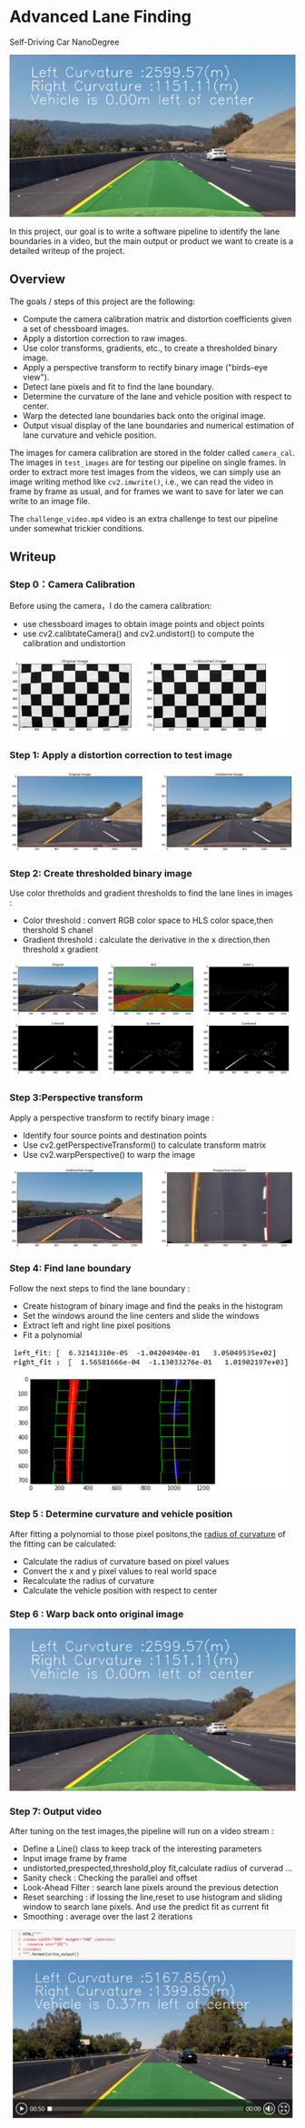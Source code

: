 # Advanced Lane Finding

Self-Driving Car NanoDegree

![output](./output_images/Output_image.png)

In this project, our goal is to write a software pipeline to identify the lane boundaries in a video, but the main output or product we want to create is a detailed writeup of the project.   

## Overview

The goals / steps of this project are the following:

* Compute the camera calibration matrix and distortion coefficients given a set of chessboard images.
* Apply a distortion correction to raw images.
* Use color transforms, gradients, etc., to create a thresholded binary image.
* Apply a perspective transform to rectify binary image ("birds-eye view").
* Detect lane pixels and fit to find the lane boundary.
* Determine the curvature of the lane and vehicle position with respect to center.
* Warp the detected lane boundaries back onto the original image.
* Output visual display of the lane boundaries and numerical estimation of lane curvature and vehicle position.

The images for camera calibration are stored in the folder called `camera_cal`.  The images in `test_images` are for testing our pipeline on single frames.  In order to extract more test images from the videos, we can simply use an image writing method like `cv2.imwrite()`, i.e., we can read the video in frame by frame as usual, and for frames we want to save for later we can write to an image file.  

The `challenge_video.mp4` video is an extra challenge to test our pipeline under somewhat trickier conditions.

## Writeup

### Step 0：Camera Calibration

Before using the camera，I  do the camera calibration:

* use chessboard images to obtain image points and object points
* use cv2.calibtateCamera() and cv2.undistort() to compute the calibration and undistortion

![images](./output_images/Undistorted.png)

### Step 1: Apply a distortion correction to test image

![images](./output_images/Undistorted_road.png)

### Step 2: Create thresholded binary image

Use color thretholds and gradient thresholds to find the lane lines in images :
* Color threshold : convert RGB color space to HLS color space,then thershold S chanel
* Gradient threshold : calculate the derivative in the x direction,then threshold x gradient

![images](./output_images/threshold_hls_sobel.png)

### Step 3:Perspective transform

Apply a perspective transform to rectify binary image :
* Identify four source points and destination points 
* Use cv2.getPerspectiveTransform() to calculate transform matrix
* Use cv2.warpPerspective() to warp the image

![images](./output_images/Prespectived_image.png)

### Step 4: Find lane boundary

Follow the next steps to find the lane boundary :

* Create histogram of binary image and find the peaks in the histogram
* Set the windows around the line centers and slide the windows
* Extract left and right line pixel positions
* Fit a polynomial

![images](./output_images/fit_poly.png)

###  Step 5 : Determine curvature  and vehicle position

After fitting a polynomial to those pixel positons,the [radius of curvature](https://www.intmath.com/applications-differentiation/8-radius-curvature.php) of the fitting can be calculated:

* Calculate the radius of curvature based on pixel values
* Convert the x and y pixel values to real world space 
* Recalculate the radius of curvature
* Calculate the vehicle position with respect to center

### Step 6 : Warp back onto original image

![images](./output_images/Output_image.png)

### Step 7: Output video

After tuning on the test images,the pipeline will run on a video stream :

* Define a Line() class to keep track of the interesting parameters
* Input image frame by frame
* undistorted,prespected,threshold,ploy fit,calculate radius of curverad ...
* Sanity check : Checking the parallel and offset
* Look-Ahead Filter : search lane pixels around the previous detection
* Reset searching : if lossing the line,reset to use histogram and sliding window to search lane pixels. And use the predict fit as current fit
* Smoothing : average over the last 2 iterations

![images](./output_images/output_video.png)

